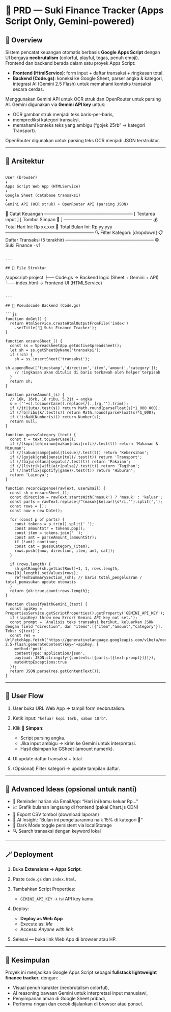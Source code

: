# 📒 PRD — Suki Finance Tracker (Apps Script Only, Gemini-powered)

## 🧩 Overview
Sistem pencatat keuangan otomatis berbasis **Google Apps Script** dengan UI bergaya **neobrutalism** (colorful, playful, tegas, penuh emoji).  
Frontend dan backend berada dalam satu proyek Apps Script:
- **Frontend (HtmlService)**: form input + daftar transaksi + ringkasan total.
- **Backend (Code.gs)**: koneksi ke Google Sheet, parser angka & kategori, integrasi AI (Gemini 2.5 Flash) untuk memahami konteks transaksi secara cerdas.

Menggunakan Gemini API untuk OCR struk dan OpenRouter untuk parsing AI.
Gemini digunakan via **Gemini API key** untuk:
- OCR gambar struk menjadi teks baris-per-baris,
- memprediksi kategori transaksi,
- memahami konteks teks yang ambigu (“gojek 25rb” → kategori Transport).

OpenRouter digunakan untuk parsing teks OCR menjadi JSON terstruktur.

---

## 🧱 Arsitektur
```

User (browser)
↓
Apps Script Web App (HTMLService)
↓
Google Sheet (database transaksi)
↓
Gemini API (OCR struk) + OpenRouter API (parsing JSON)

```
📒 Catat Keuangan
────────────────────────────
[ Textarea input ]
[ Tombol Simpan 💾 ]
────────────────────────────
💰 Total Hari Ini: Rp xx.xxx
💸 Total Bulan Ini: Rp yy.yyy
────────────────────────────
🔍 Filter Kategori: [dropdown]
📋 Daftar Transaksi (5 terakhir)
────────────────────────────
© Suki Finance · v1
```

---

## 🧩 File Struktur

```
/appscript-project
├── Code.gs         → Backend logic (Sheet + Gemini + API)
└── index.html      → Frontend UI (HTMLService)
```

---

## 🧮 Pseudocode Backend (Code.gs)

```js
function doGet() {
  return HtmlService.createHtmlOutputFromFile('index')
    .setTitle('💸 Suki Finance Tracker');
}

function ensureSheet_() {
  const ss = SpreadsheetApp.getActiveSpreadsheet();
  let sh = ss.getSheetByName('transaksi');
  if (!sh) {
    sh = ss.insertSheet('transaksi');
    sh.appendRow(['timestamp','direction','item','amount','category']);
    // ringkasan akan ditulis di baris terbawah oleh helper terpisah
  }
  return sh;
}

function parseAmount_(s) {
  // 16k, 16rb, 16 ribu, 5.2jt → angka
  s = (''+s).toLowerCase().replace(/[.,]/g,'').trim();
  if (/jt|juta/.test(s)) return Math.round(parseFloat(s)*1_000_000);
  if (/rb|ribu|k/.test(s)) return Math.round(parseFloat(s)*1_000);
  if (!isNaN(Number(s))) return Number(s);
  return null;
}

function guessCategory_(text) {
  const t = text.toLowerCase();
  if (/(kopi|teh|minum|makan|nasi|roti)/.test(t)) return 'Makanan & Minuman';
  if (/(sabun|sampo|odol|tissue)/.test(t)) return 'Kebersihan';
  if (/(gojek|grab|bensin|tol)/.test(t)) return 'Transport';
  if (/(baju|celana|sepatu)/.test(t)) return 'Pakaian';
  if (/(listrik|wifi|air|pulsa)/.test(t)) return 'Tagihan';
  if (/(netflix|spotify|game)/.test(t)) return 'Hiburan';
  return 'Lainnya';
}

function recordExpense(rawText, userEmail) {
  const sh = ensureSheet_();
  const direction = rawText.startsWith('masuk') ? 'masuk' : 'keluar';
  const parts = rawText.replace(/^(masuk|keluar)\s*/i,'').split(',');
  const rows = [];
  const now = new Date();

  for (const p of parts) {
    const tokens = p.trim().split(' ');
    const amountStr = tokens.pop();
    const item = tokens.join(' ');
    const amt = parseAmount_(amountStr);
    if (!amt) continue;
    const cat = guessCategory_(item);
    rows.push([now, direction, item, amt, cat]);
  }

  if (rows.length) {
    sh.getRange(sh.getLastRow()+1, 1, rows.length, rows[0].length).setValues(rows);
    refreshSummarySection_(sh); // baris total_pengeluaran / total_pemasukan update otomatis
  }
  return {ok:true,count:rows.length};
}

function classifyWithGemini_(text) {
  const apiKey = PropertiesService.getScriptProperties().getProperty('GEMINI_API_KEY');
  if (!apiKey) throw new Error('Gemini API key not set.');
  const prompt = `Analisis teks transaksi berikut, keluarkan JSON dengan field "direction", dan "items":[{"item","amount","category"}]. Teks: ${text}`;
  const res = UrlFetchApp.fetch('https://generativelanguage.googleapis.com/v1beta/models/gemini-2.5-flash:generateContent?key='+apiKey, {
    method:'post',
    contentType:'application/json',
    payload: JSON.stringify({contents:[{parts:[{text:prompt}]}]}),
    muteHttpExceptions:true
  });
  return JSON.parse(res.getContentText());
}
```

---

## 🎯 User Flow

1. User buka URL Web App → tampil form neobrutalism.
2. Ketik input: `"keluar kopi 16rb, sabun 10rb"`.
3. Klik **💾 Simpan**:

   * Script parsing angka.
   * Jika input ambigu → kirim ke Gemini untuk interpretasi.
   * Hasil disimpan ke GSheet (amount numerik).
4. UI update daftar transaksi + total.
5. (Opsional) Filter kategori → update tampilan daftar.

---

## 🧭 Advanced Ideas (opsional untuk nanti)

* 🔔 Reminder harian via EmailApp: “Hari ini kamu keluar Rp...”
* 📈 Grafik bulanan langsung di frontend (pakai Chart.js CDN)
* 🧾 Export CSV tombol (download laporan)
* 💬 AI Insight: “Bulan ini pengeluaranmu naik 15% di kategori 🍔”
* 🌙 Dark Mode toggle persistent via localStorage
* 🔍 Search transaksi dengan keyword lokal

---

## 🪄 Deployment

1. Buka **Extensions → Apps Script**.
2. Paste `Code.gs` dan `index.html`.
3. Tambahkan Script Properties:

   * `GEMINI_API_KEY` → isi API key kamu.
4. Deploy:

   * **Deploy as Web App**
   * Execute as: *Me*
   * Access: *Anyone with link*
5. Selesai — buka link Web App di browser atau HP.

---

## 🧾 Kesimpulan

Proyek ini menjadikan Google Apps Script sebagai **fullstack lightweight finance tracker**, dengan:

* Visual penuh karakter (neobrutalism colorful),
* AI reasoning bawaan Gemini untuk interpretasi input manusiawi,
* Penyimpanan aman di Google Sheet pribadi,
* Performa ringan dan cocok dijalankan di browser atau ponsel.
